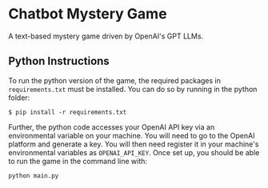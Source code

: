 # Chatbot Mystery Game
A text-based mystery game driven by OpenAI's GPT LLMs.

## Python Instructions
To run the python version of the game, the required packages in `requirements.txt` must be installed. You can do so by running in the python folder: 
```
$ pip install -r requirements.txt
``` 
Further, the python code accesses your OpenAI API key via an environmental variable on your machine. You will need to go to the OpenAI platform and generate a key. You will then need register it in your machine's environmental variables as `OPENAI_API_KEY`. Once set up, you should be able to run the game in the command line with:
```
python main.py
```
